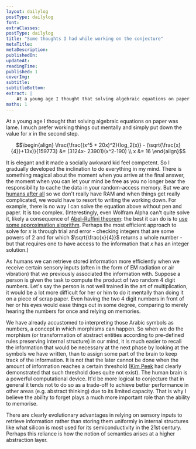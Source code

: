 ```yaml
---
layout: dailylog
postType: dailylog
font: 
extraClasses: 
postType: dailylog
title: "Some thoughts I had while working on the conjecture"
metaTitle:
metaDescription: 
publishedOn: 
updateAt: 
readingTime: 
published: 1
coverImg: 
subtitle:
subtitleBottom:
extract: |
    At a young age I thought that solving algebraic equations on paper was lame. I much prefer working things out mentally and simply put down the value for x in the second step. It is elegant and it made a socially awkward kid feel competent. So I gradually developed the inclination to do everything in my mind. There is something magical about the moment when you arrive at the final answer, the moment when you can let your mind be free as you no longer bear the responsibility to cache the data in your random-access memory. But we are [humans after all](https://www.youtube.com/watch?v=JIOCc0tfoqA) so we don't really have RAM and when things get really complicated, we would have to resort to writing the working down.
maths: 1
---
```


At a young age I thought that solving algebraic equations on paper was lame. I much prefer working things out mentally and simply put down the value for $x$ in the second step.

$$\begin{align} \frac{\frac{(x^5 + 20x)^2}{log_2(x)} - (\sqrt{\frac{x}{4}}+13x)}{159773} &= (3124x- 23901)(x^2-190) \\ x &= 16 \end{align}$$

It is elegant and it made a socially awkward kid feel competent. So I gradually developed the inclination to do everything in my mind. There is something magical about the moment when you arrive at the final answer, the moment when you can let your mind be free as you no longer bear the responsibility to cache the data in your random-access memory. But we are [humans after all](https://www.youtube.com/watch?v=JIOCc0tfoqA) so we don't really have RAM and when things get really complicated, we would have to resort to writing the working down. For example, there is no way I can solve the equation above without pen and paper. It is too complex. (Interestingly, even Wolfram Alpha can't quite solve it, likely a consequence of [Abel–Ruffini theorem](https://en.wikipedia.org/wiki/Abel%E2%80%93Ruffini_theorem): the best it can do is to [use some approximation algorithm](http://www.wolframalpha.com/input/?i=solve+x+in+%28%28%28x%5E5+%2B+20x%29%5E2%29%2F%28log_2%28x%29%29+-+%28%28x%2F4%29%5E%281%2F2%29%2B13x%29%29%2F159773+%3D+%283124x-+23901%29%28x%5E2-190%29+). Perhaps the most efficient approach to solve for $x$ is through trial and error - checking integers that are some powers of 2 and for which $\sqrt{\frac{x}{4}}$ returns a whole number - but that requires one to have access to the information that $x$ has an integer solution.)

As humans we can retrieve stored information more efficiently when we receive certain sensory inputs (often in the form of EM radiation or air vibration) that we previously associated the information with. Suppose a person is given the task to compute the product of two random 4 digit numbers. Let's say the person is not well trained in the art of multiplication, it would be a lot more difficult for her or him to do it mentally than doing it on a piece of scrap paper. Even having the two 4 digit numbers in front of her or his eyes would ease things out in some degree, comparing to merely hearing the numbers for once and relying on memories. 

We have already accustomed to interpreting those Arabic symbols as numbers, a concept in which morphisms can happen. So when we do the morphism (or transformation of abstract entities according to pre-defined rules preserving internal structure) in our mind, it is much easier to recall the information that would be necessary at the next phase by looking at the symbols we have written, than to assign some part of the brain to keep track of the information. It is not that the later cannot be done when the amount of information reaches a certain threshold ([Kim Peek](https://en.wikipedia.org/wiki/Kim_Peek) had clearly demonstrated that such threshold does quite not exist). The human brain is a powerful computational device. It'd be more logical to conjecture that in general it tends not to do so as a trade-off to achieve better performance in other areas (e.g. abstract thinking) due to its limited capacity. That is why I believe the ability to forget plays a much more important role than the ability to memorise.

There are clearly evolutionary advantages in relying on sensory inputs to retrieve information rather than storing them uniformly in internal structures like what silicon is most used for its semiconductivity in the 21st century. Perhaps this reliance is how the notion of semantics arises at a higher abstraction layer.

